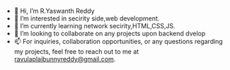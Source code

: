 - 👋 Hi, I’m R.Yaswanth Reddy
- 👀 I’m interested in secirity side,web development.
- 🌱 I’m currently learning network secirity,HTML,CSS,JS.
- 💞️ I’m looking to collaborate on any projects upon backend dvelop
- 📫 For inquiries, collaboration opportunities, or any questions regarding my projects, feel free to reach out to me at ravulaplaibunnyreddy@gmail.com.

<!---
r-yaswanth-reddy/r-yaswanth-reddy is a ✨ special ✨ repository because its `README.md` (this file) appears on your GitHub profile.
You can click the Preview link to take a look at your changes.
--->

